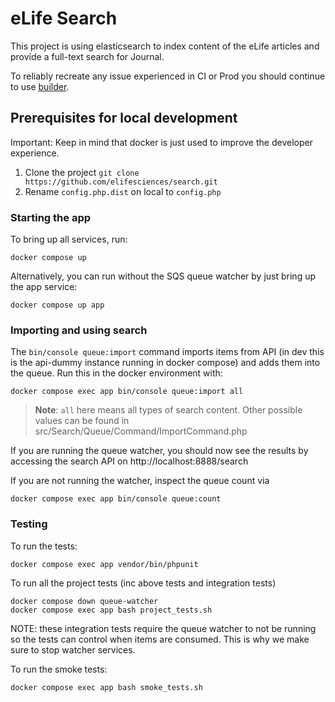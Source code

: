 # eLife Search

This project is using elasticsearch to index content of the eLife articles and provide a full-text search for Journal.

To reliably recreate any issue experienced in CI or Prod you should continue to use [builder](https://github.com/elifesciences/builder).

## Prerequisites for local development

Important: Keep in mind that docker is just used to improve the developer experience.

1. Clone the project `git clone https://github.com/elifesciences/search.git`
2. Rename `config.php.dist` on local to `config.php`

### Starting the app

To bring up all services, run:
```shell
docker compose up
```

Alternatively, you can run without the SQS queue watcher by just bring up the app service:
```shell
docker compose up app
```

### Importing and using search

The `bin/console queue:import` command imports items from API (in dev this is the api-dummy instance running in docker compose) and adds them into the queue. Run this in the docker environment with:

```shell
docker compose exec app bin/console queue:import all
```

> **Note**: `all` here means all types of search content. Other possible values can be found in src/Search/Queue/Command/ImportCommand.php

If you are running the queue watcher, you should now see the results by accessing the search API on http://localhost:8888/search

If you are not running the watcher, inspect the queue count via

```shell
docker compose exec app bin/console queue:count
```

### Testing

To run the tests:
```shell
docker compose exec app vendor/bin/phpunit
```

To run all the project tests (inc above tests and integration tests)
```shell
docker compose down queue-watcher
docker compose exec app bash project_tests.sh
```
NOTE: these integration tests require the queue watcher  to not be running so the tests can control when items are consumed. This is why we make sure to stop watcher services.

To run the smoke tests:
```shell
docker compose exec app bash smoke_tests.sh
```

